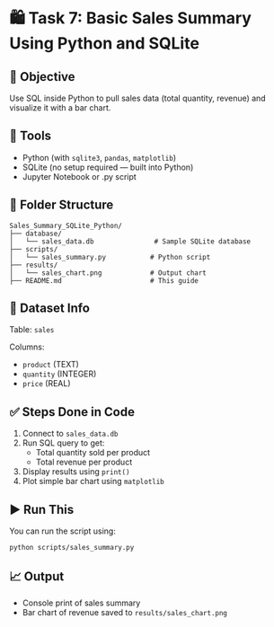 # 🛍️ Task 7: Basic Sales Summary Using Python and SQLite

## 🎯 Objective
Use SQL inside Python to pull sales data (total quantity, revenue) and visualize it with a bar chart.

## 🧰 Tools
- Python (with `sqlite3`, `pandas`, `matplotlib`)
- SQLite (no setup required — built into Python)
- Jupyter Notebook or .py script

## 📂 Folder Structure
```
Sales_Summary_SQLite_Python/
├── database/
│   └── sales_data.db               # Sample SQLite database
├── scripts/
│   └── sales_summary.py           # Python script
├── results/
│   └── sales_chart.png            # Output chart
├── README.md                      # This guide
```

## 📄 Dataset Info
Table: `sales`

Columns:
- `product` (TEXT)
- `quantity` (INTEGER)
- `price` (REAL)

## ✅ Steps Done in Code
1. Connect to `sales_data.db`
2. Run SQL query to get:
   - Total quantity sold per product
   - Total revenue per product
3. Display results using `print()`
4. Plot simple bar chart using `matplotlib`

## ▶️ Run This
You can run the script using:
```bash
python scripts/sales_summary.py
```

## 📈 Output
- Console print of sales summary
- Bar chart of revenue saved to `results/sales_chart.png`
